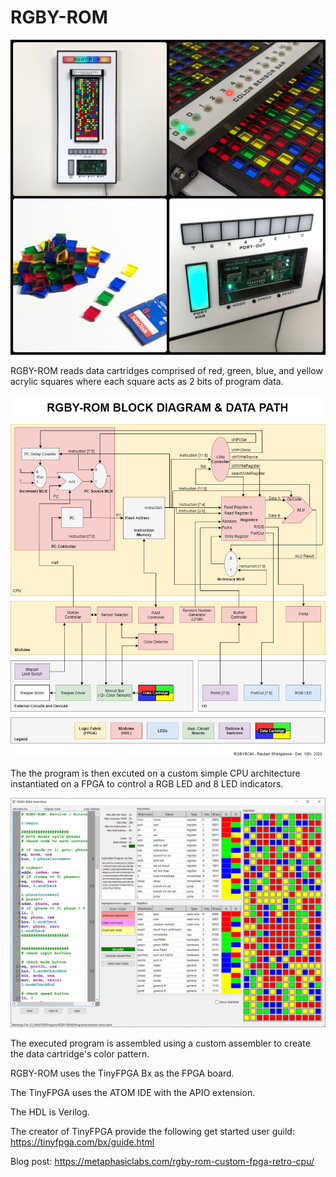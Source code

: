 # RGBY-ROM

<img src="https://github.com/reubenstr/RGBY-ROM/blob/main/images/RGBY-ROM-collage-set.jpg" alt="" width="640">

RGBY-ROM reads data cartridges comprised of red, green, blue, and yellow acrylic squares where each square acts as 2 bits of program data. 

<img src="https://github.com/reubenstr/RGBY-ROM/blob/main/images/RGBY-ROM-block-diagram-and-datapath.png" alt="" width="640">

The the program is then excuted on a custom simple CPU architecture instantiated on a FPGA to control a RGB LED and 8 LED indicators.

<img src="https://github.com/reubenstr/RGBY-ROM/blob/main/images/RGBY-ROM-assembler-screenshot.png" alt="" width="640"> 

The executed program is assembled using a custom assembler to create the data cartridge's color pattern.



RGBY-ROM uses the TinyFPGA Bx as the FPGA board.

The TinyFPGA uses the ATOM IDE with the APIO extension.

The HDL is Verilog.

The creator of TinyFPGA provide the following get started user guild: https://tinyfpga.com/bx/guide.html

Blog post: https://metaphasiclabs.com/rgby-rom-custom-fpga-retro-cpu/
